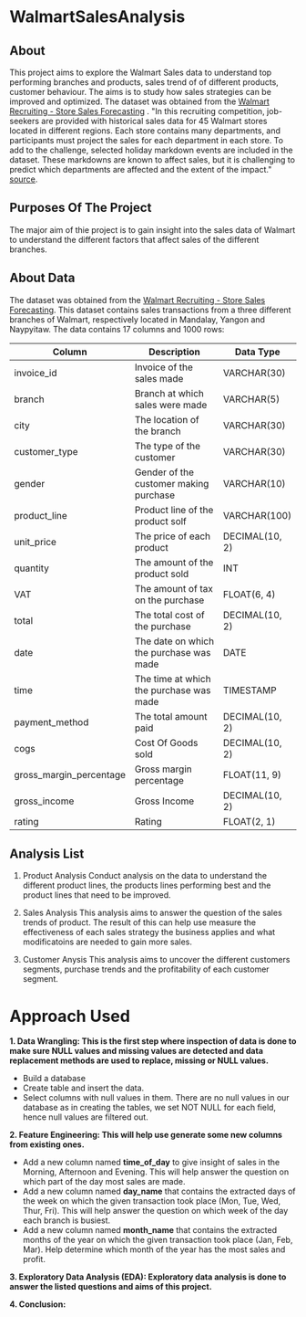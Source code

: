# WalmartSalesAnalysis

## About
This project aims to explore the Walmart Sales data to understand top performing branches and products, sales trend of of different products, customer behaviour. The aims is to study how sales strategies can be improved and optimized. The dataset was obtained from the [Walmart Recruiting - Store Sales Forecasting](https://www.kaggle.com/c/walmart-recruiting-store-sales-forecasting) .
"In this recruiting competition, job-seekers are provided with historical sales data for 45 Walmart stores located in different regions. Each store contains many departments, and participants must project the sales for each department in each store. To add to the challenge, selected holiday markdown events are included in the dataset. These markdowns are known to affect sales, but it is challenging to predict which departments are affected and the extent of the impact." [source](https://www.kaggle.com/c/walmart-recruiting-store-sales-forecasting).

## Purposes Of The Project
The major aim of thie project is to gain insight into the sales data of Walmart to understand the different factors that affect sales of the different branches.

## About Data
The dataset was obtained from the [Walmart Recruiting - Store Sales Forecasting](https://www.kaggle.com/c/walmart-recruiting-store-sales-forecasting). This dataset contains sales transactions from a three different branches of Walmart, respectively located in Mandalay, Yangon and Naypyitaw. The data contains 17 columns and 1000 rows:

|Column	| Description	| Data Type |
| ----------- | ----------- |----------- |
|invoice_id	| Invoice of the sales made	| VARCHAR(30)|
|branch	|Branch at which sales were made	|VARCHAR(5)|
|city |	The location of the branch	| VARCHAR(30)|
|customer_type | The type of the customer  |	VARCHAR(30)|
|gender  |	Gender of the customer making purchase  |	VARCHAR(10)|
|product_line	 | Product line of the product solf  |	VARCHAR(100)|
|unit_price	 | The price of each product  |	DECIMAL(10, 2)|
|quantity	| The amount of the product sold	| INT|
|VAT	|The amount of tax on the purchase	|FLOAT(6, 4)|
|total	| The total cost of the purchase	|DECIMAL(10, 2)|
|date	|The date on which the purchase was made	| DATE|
|time	| The time at which the purchase was made |	TIMESTAMP|
|payment_method	| The total amount paid	| DECIMAL(10, 2)|
|cogs |	Cost Of Goods sold	| DECIMAL(10, 2)|
|gross_margin_percentage	| Gross margin percentage	| FLOAT(11, 9)|
|gross_income	| Gross Income	| DECIMAL(10, 2)|
|rating	| Rating	| FLOAT(2, 1)|

## Analysis List
1. Product Analysis
Conduct analysis on the data to understand the different product lines, the products lines performing best and the product lines that need to be improved.

2. Sales Analysis
This analysis aims to answer the question of the sales trends of product. The result of this can help use measure the effectiveness of each sales strategy the business applies and what modificatoins are needed to gain more sales.

3. Customer Anysis
This analysis aims to uncover the different customers segments, purchase trends and the profitability of each customer segment.

# Approach Used

**1. Data Wrangling: This is the first step where inspection of data is done to make sure NULL values and missing values are detected and data 
   replacement methods are used to replace, missing or NULL values.**
- Build a database
- Create table and insert the data.
- Select columns with null values in them. There are no null values in our database as in creating the tables, we set NOT NULL for each field, hence null values are filtered out.
   
**2. Feature Engineering: This will help use generate some new columns from existing ones.**
- Add a new column named **time_of_day** to give insight of sales in the Morning, Afternoon and Evening. This will help answer the question on which part of the day most sales are made.
- Add a new column named **day_name** that contains the extracted days of the week on which the given transaction took place (Mon, Tue, Wed, Thur, Fri). This will help answer the question on which week of the day each branch is busiest.
- Add a new column named **month_name** that contains the extracted months of the year on which the given transaction took place (Jan, Feb, Mar). Help determine which month of the year has the most sales and profit.

**3. Exploratory Data Analysis (EDA): Exploratory data analysis is done to answer the listed questions and aims of this project.**

**4. Conclusion:**
